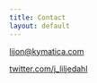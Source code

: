 ```yaml
---
title: Contact
layout: default
---
```


lijon@kymatica.com

[twitter.com/j_liljedahl](http://twitter.com/j_liljedahl)
